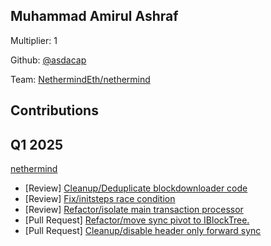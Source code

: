 ## Muhammad Amirul Ashraf
Multiplier: 1

Github: [@asdacap](https://github.com/asdacap)

Team: [NethermindEth/nethermind](https://github.com/NethermindEth/nethermind/pulls?q=author%3Aasdacap)

## Contributions
## Q1 2025

[nethermind](https://github.com/NethermindEth/nethermind)
* [Review] [Cleanup/Deduplicate blockdownloader code](https://github.com/NethermindEth/nethermind/pull/8147#pullrequestreview-2612390299)
* [Review] [Fix/initsteps race condition](https://github.com/NethermindEth/nethermind/pull/8145#pullrequestreview-2613714086)
* [Review] [Refactor/isolate main transaction processor](https://github.com/NethermindEth/nethermind/pull/8196#pullrequestreview-2614658331)
* [Pull Request] [Refactor/move sync pivot to IBlockTree.](https://github.com/NethermindEth/nethermind/pull/8203)
* [Pull Request] [Cleanup/disable header only forward sync](https://github.com/NethermindEth/nethermind/pull/8209)
